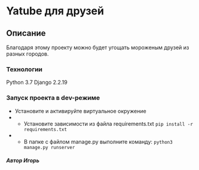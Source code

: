 # Yatube для друзей 
## Описание 
Благодаря этому проекту можно будет угощать мороженым друзей из разных городов. 
### Технологии 
Python 3.7 Django 2.2.19 
### Запуск проекта в dev-режиме 
- Установите и активируйте виртуальное окружение 
- - Установите зависимости из файла requirements.txt ``` pip install -r requirements.txt ``` 
- - В папке с файлом manage.py выполните команду: ``` python3 manage.py runserver ``` 
 ##### Автор Игорь
